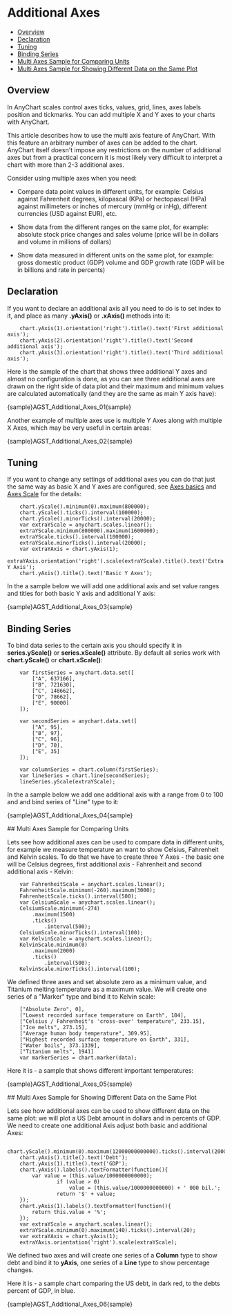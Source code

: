 # Additional Axes
              
* [Overview](#overview)                                                                          
* [Declaration](#declaration)
* [Tuning](#tuning)
* [Binding Series](#binding-series)
* [Multi Axes Sample for Comparing Units](#sample-comparing-units)
* [Multi Axes Sample for Showing Different Data on the Same Plot](#sample-different-data)
 
 
## Overview
   
In AnyChart scales control axes ticks, values, grid, lines, axes labels position and tickmarks. You can add multiple X and Y axes to your charts with AnyChart.  
  
  
This article describes how to use the multi axis feature of AnyChart. With this feature an arbitrary number of axes can be added to the chart. AnyChart itself doesn't impose any restrictions on the number of additional axes but from a practical concern it is most likely very difficult to interpret a chart with more than 2-3 additional axes.  
  
  
Consider using multiple axes when you need:

* Compare data point values in different units, for example: Celsius against Fahrenheit degrees, kilopascal (KPa) or hectopascal (HPa) against millimeters or inches of mercury (mmHg or inHg), different currencies (USD against EUR), etc.

* Show data from the different ranges on the same plot, for example: absolute stock price changes and sales volume (price will be in dollars and volume in millions of dollars)

* Show data measured in different units on the same plot, for example: gross domestic product (GDP) volume and GDP growth rate (GDP will be in billions and rate in percents)

## Declaration

If you want to declare an additional axis all you need to do is to set index to it, and place as many **.yAxis()** or **.xAxis()** methods into it:

```
    chart.yAxis(1).orientation('right').title().text('First additional axis');
    chart.yAxis(2).orientation('right').title().text('Second additional axis');
    chart.yAxis(3).orientation('right').title().text('Third additional axis');
```

Here is the sample of the chart that shows three additional Y axes and almost no configuration is done, as you can see three additional axes are drawn on the right side of data plot and their maximum and minimum values are calculated automatically (and they are the same as main Y axis have):

{sample}AGST\_Additional\_Axes\_01{sample}

Another example of multiple axes use is multiple Y Axes along with multiple X Axes, which may be very useful in certain areas:

{sample}AGST\_Additional\_Axes\_02{sample}

## Tuning

If you want to change any settings of additional axes you can do that just the same way as basic X and Y axes are configured, see [Axes basics](Axis_Basics) and [Axes Scale](Axis_Scale) for the details:

```
    chart.yScale().minimum(0).maximum(800000);
    chart.yScale().ticks().interval(100000);
    chart.yScale().minorTicks().interval(20000);
    var extraYScale = anychart.scales.linear();
    extraYScale.minimum(800000).maximum(1600000);
    extraYScale.ticks().interval(100000);
    extraYScale.minorTicks().interval(20000);
    var extraYAxis = chart.yAxis(1);
    extraYAxis.orientation('right').scale(extraYScale).title().text('Extra Y Axis');
    chart.yAxis().title().text('Basic Y Axes');
```
In the a sample below we will add one additional axis and set value ranges and titles for both basic Y axis and additional Y axis:

{sample}AGST\_Additional\_Axes\_03{sample}

## Binding Series

To bind data series to the certain axis you should specify it in **series.yScale()** or **series.xScale()** attribute. By default all series work with **chart.yScale()** or **chart.xScale()**:

```
    var firstSeries = anychart.data.set([
        ["A", 637166],
        ["B", 721630],
        ["C", 148662],
        ["D", 78662],
        ["E", 90000]
    ]);
    
    var secondSeries = anychart.data.set([
        ["A", 95],
        ["B", 97],
        ["C", 96],
        ["D", 70],
        ["E", 35]
    ]);
    
    var columnSeries = chart.column(firstSeries);
    var lineSeries = chart.line(secondSeries);
    lineSeries.yScale(extraYScale);
```

In the a sample below we add one additional axis with a range from 0 to 100 and and bind series of "Line" type to it:

{sample}AGST\_Additional\_Axes\_04{sample}

<a name="sample-comparing-units"/>
## Multi Axes Sample for Comparing Units

Lets see how additional axes can be used to compare data in different units, for example we measure temperature an want to show Celsius, Fahrenheit and Kelvin scales. To do that we have to create three Y Axes - the basic one will be Celsius degrees, first additional axis - Fahrenheit and second additional axis - Kelvin:

```
    var FahrenheitScale = anychart.scales.linear();
    FahrenheitScale.minimum(-260).maximum(3000);
    FahrenheitScale.ticks().interval(500);
    var CelsiumScale = anychart.scales.linear();
    CelsiumScale.minimum(-274)
        .maximum(1500)
        .ticks()
            .interval(500);
    CelsiumScale.minorTicks().interval(100);
    var KelvinScale = anychart.scales.linear();
    KelvinScale.minimum(0)
        .maximum(2000)
        .ticks()
            .interval(500);
    KelvinScale.minorTicks().interval(100);
```

We defined three axes and set absolute zero as a minimum value, and Titanium melting temperature as a maximum value. We will create one series of a "Marker" type and bind it to Kelvin scale:

```
    ["Absolute Zero", 0],
    ["Lowest recorded surface temperature on Earth", 184],
    ["Celsius / Fahrenheit's 'cross-over' temperature", 233.15],
    ["Ice melts", 273.15],
    ["Average human body temperature", 309.95],
    ["Highest recorded surface temperature on Earth", 331],
    ["Water boils", 373.1339],
    ["Titanium melts", 1941]
    var markerSeries = chart.marker(data);
```

Here it is - a sample that shows different important temperatures:

{sample}AGST\_Additional\_Axes\_05{sample}

<a name="sample-different-data"/>
## Multi Axes Sample for Showing Different Data on the Same Plot

Lets see how additional axes can be used to show different data on the same plot: we will plot a US Debt amount in dollars and in percents of GDP. We need to create one additional Axis adjust both basic and additional Axes:

```
    chart.yScale().minimum(0).maximum(12000000000000).ticks().interval(2000000000000);
    chart.yAxis().title().text('Debt');
    chart.yAxis(1).title().text('GDP');
    chart.yAxis().labels().textFormatter(function(){
        var value = (this.value/1000000000000);
                if (value > 0)
                    value = (this.value/1000000000000) + ' 000 bil.';
                return '$' + value;
    });
    chart.yAxis(1).labels().textFormatter(function(){
        return this.value + '%';
    });
    var extraYScale = anychart.scales.linear();
    extraYScale.minimum(0).maximum(140).ticks().interval(20);
    var extraYAxis = chart.yAxis(1);
    extraYAxis.orientation('right').scale(extraYScale);
```

We defined two axes and will create one series of a **Column** type to show debt and bind it to **yAxis**, one series of a **Line** type to show percentage changes.

Here it is - a sample chart comparing the US debt, in dark red, to the debts percent of GDP, in blue.

{sample}AGST\_Additional\_Axes\_06{sample}
